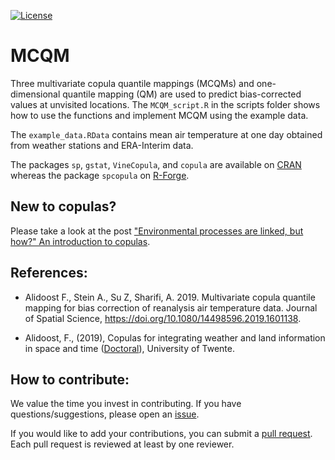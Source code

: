 [![License](https://img.shields.io/badge/License-Apache%202.0-blue.svg)](https://github.com/SarahAlidoost/MCQM/blob/master/LICENSE)

# MCQM

Three multivariate copula quantile mappings (MCQMs) and one-dimensional quantile mapping (QM) are used to predict bias-corrected values at unvisited locations.
The `MCQM_script.R` in the scripts folder shows how to use the functions and implement MCQM using the example data.

The `example_data.RData` contains mean air temperature at one day obtained from weather stations and ERA-Interim data.

The packages `sp`, `gstat`, `VineCopula`, and `copula` are available on [CRAN](https://cran.r-project.org/) whereas the package `spcopula` on [R-Forge](https://r-forge.r-project.org/).

## New to copulas?

Please take a look at the post ["Environmental processes are linked, but how?" An introduction to copulas](https://blog.esciencecenter.nl/environmental-processes-are-linked-but-how-ba917e79094b).

## References:

* Alidoost F., Stein A., Su Z, Sharifi, A. 2019. Multivariate copula quantile mapping for bias correction of reanalysis air temperature data. Journal of Spatial Science, https://doi.org/10.1080/14498596.2019.1601138.

* Alidoost, F., (2019), Copulas for integrating weather and land information in space and time ([Doctoral](https://research.utwente.nl/en/publications/copulas-for-integrating-weather-and-land-information-in-space-and)), University of Twente.

## How to contribute:

We value the time you invest in contributing. If you have questions/suggestions, please open an [issue](https://github.com/SarahAlidoost/MCQM/issues).

If you would like to add your contributions, you can submit a [pull request](https://github.com/SarahAlidoost/MCQM/pulls).
Each pull request is reviewed at least by one reviewer.
